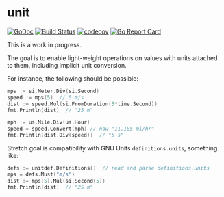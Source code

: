 # unit

[![GoDoc](https://godoc.org/github.com/dnesting/unit?status.svg)](https://godoc.org/github.com/dnesting/unit)
[![Build Status](https://travis-ci.org/dnesting/unit.svg?branch=master)](https://travis-ci.org/dnesting/unit)
[![codecov](https://coveralls.io/repos/github/dnesting/unit/badge.svg?branch=master)](https://coveralls.io/github/dnesting/unit?branch=master)
[![Go Report Card](https://goreportcard.com/badge/github.com/dnesting/unit)](https://goreportcard.com/report/github.com/dnesting/unit)

This is a work in progress.

The goal is to enable light-weight operations on values with units attached to them, including implicit unit conversion.

For instance, the following should be possible:

```go
mps := si.Meter.Div(si.Second)
speed := mps(5)  // 5 m/s
dist := speed.Mul(si.FromDuration(5*time.Second))
fmt.Println(dist)  // "25 m"

mph := us.Mile.Div(us.Hour)
speed = speed.Convert(mph) // now "11.185 mi/hr"
fmt.Println(dist.Div(speed))  // "5 s"
```

Stretch goal is compatibility with GNU Units `definitions.units`, something like:

```go
defs := unitdef.Definitions()  // read and parse definitions.units
mps = defs.Must("m/s")
dist := mps(5).Mul(si.Second(5))
fmt.Println(dist)  // "25 m"
```
